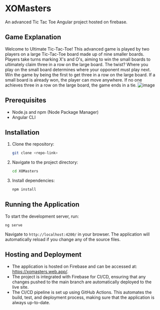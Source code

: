 # XOMasters

An advanced Tic Tac Toe Angular project hosted on firebase.

## Game Explanation

Welcome to Ultimate Tic-Tac-Toe! This advanced game is played by two players on a large Tic-Tac-Toe board made up of nine smaller boards. Players take turns marking X's and O's, aiming to win the small boards to ultimately claim three in a row on the large board. The twist? Where you play on the small board determines where your opponent must play next. Win the game by being the first to get three in a row on the large board. If a small board is already won, the player can move anywhere. If no one achieves three in a row on the large board, the game ends in a tie.
![image](https://github.com/user-attachments/assets/43c2eb64-5758-4698-b6bb-a8782d29db57)

## Prerequisites

- Node.js and npm (Node Package Manager)
- Angular CLI

## Installation

1. Clone the repository:

   ```sh
   git clone <repo-link>
   ```

2. Navigate to the project directory:

   ```sh
   cd XOMasters
   ```

3. Install dependencies:

   ```sh
   npm install
   ```

## Running the Application

To start the development server, run:

```text
ng serve
```

Navigate to `http://localhost:4200/` in your browser. The application will automatically reload if you change any of the source files.

## Hosting and Deployment

- The application is hosted on Firebase and can be accessed at: <https://xomasters.web.app/>.
- The project is integrated with Firebase for CI/CD, ensuring that any changes pushed to the main branch are automatically deployed to the live site.
- The CI/CD pipeline is set up using GitHub Actions. This automates the build, test, and deployment process, making sure that the application is always up-to-date.
